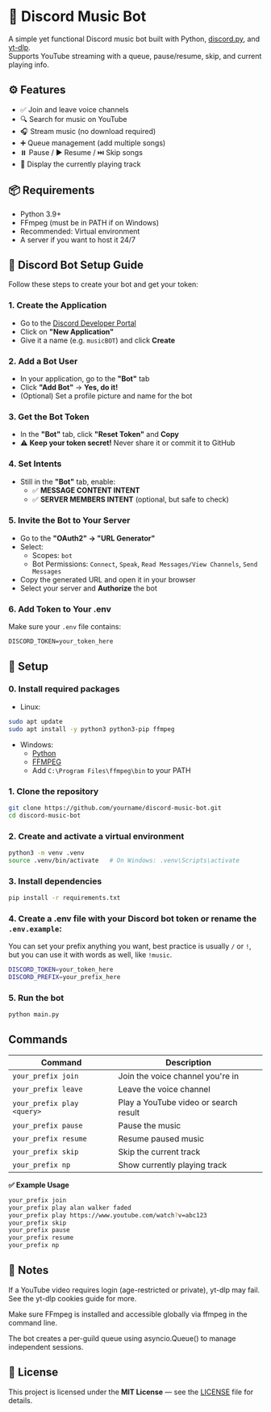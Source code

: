 # 🎵 Discord Music Bot

A simple yet functional Discord music bot built with Python, [discord.py](https://discordpy.readthedocs.io/), and [yt-dlp](https://github.com/yt-dlp/yt-dlp).  
Supports YouTube streaming with a queue, pause/resume, skip, and current playing info.

## ⚙️ Features

- ✅ Join and leave voice channels
- 🔍 Search for music on YouTube
- 🎧 Stream music (no download required)
- ➕ Queue management (add multiple songs)
- ⏸️ Pause / ▶️ Resume / ⏭️ Skip songs
- 📝 Display the currently playing track

## 📦 Requirements

- Python 3.9+
- FFmpeg (must be in PATH if on Windows)
- Recommended: Virtual environment
- A server if you want to host it 24/7

## 🤖 Discord Bot Setup Guide

Follow these steps to create your bot and get your token:

### 1. Create the Application

- Go to the [Discord Developer Portal](https://discord.com/developers/applications)
- Click on **"New Application"**
- Give it a name (e.g. `musicBOT`) and click **Create**

### 2. Add a Bot User

- In your application, go to the **"Bot"** tab
- Click **"Add Bot"** → **Yes, do it!**
- (Optional) Set a profile picture and name for the bot

### 3. Get the Bot Token

- In the **"Bot"** tab, click **"Reset Token"** and **Copy**
- ⚠️ **Keep your token secret!** Never share it or commit it to GitHub

### 4. Set Intents

- Still in the **"Bot"** tab, enable:
  - ✅ **MESSAGE CONTENT INTENT**
  - ✅ **SERVER MEMBERS INTENT** (optional, but safe to check)

### 5. Invite the Bot to Your Server

- Go to the **"OAuth2" → "URL Generator"**
- Select:
  - Scopes: `bot`
  - Bot Permissions: `Connect`, `Speak`, `Read Messages/View Channels`, `Send Messages`
- Copy the generated URL and open it in your browser
- Select your server and **Authorize** the bot

### 6. Add Token to Your .env

Make sure your `.env` file contains:

```env
DISCORD_TOKEN=your_token_here
```

## 🧪 Setup

### 0. **Install required packages**

- Linux:

```bash
sudo apt update
sudo apt install -y python3 python3-pip ffmpeg
```

- Windows:
  - [Python](https://www.python.org/)
  - [FFMPEG](https://github.com/BtbN/FFmpeg-Builds/releases)
  - Add `C:\Program Files\ffmpeg\bin` to your PATH

### 1. **Clone the repository**

```bash
git clone https://github.com/yourname/discord-music-bot.git
cd discord-music-bot
```

### 2. **Create and activate a virtual environment**

```bash
python3 -m venv .venv
source .venv/bin/activate   # On Windows: .venv\Scripts\activate
```

### 3. **Install dependencies**

```bash
pip install -r requirements.txt
```

### 4. **Create a .env file** with your Discord bot token or rename the `.env.example`:

You can set your prefix anything you want, best practice is usually `/` or `!`, but you can use it with words as well, like `!music`.

```bash
DISCORD_TOKEN=your_token_here
DISCORD_PREFIX=your_prefix_here
```

### 5. **Run the bot**

```bash
python main.py
```

## Commands

| Command                    | Description                           |
| -------------------------- | ------------------------------------- |
| `your_prefix join`         | Join the voice channel you're in      |
| `your_prefix leave`        | Leave the voice channel               |
| `your_prefix play <query>` | Play a YouTube video or search result |
| `your_prefix pause`        | Pause the music                       |
| `your_prefix resume`       | Resume paused music                   |
| `your_prefix skip`         | Skip the current track                |
| `your_prefix np`           | Show currently playing track          |

**✅ Example Usage**

```bash
your_prefix join
your_prefix play alan walker faded
your_prefix play https://www.youtube.com/watch?v=abc123
your_prefix skip
your_prefix pause
your_prefix resume
your_prefix np
```

## **🚨 Notes**

If a YouTube video requires login (age-restricted or private), yt-dlp may fail. See the yt-dlp cookies guide for more.

Make sure FFmpeg is installed and accessible globally via ffmpeg in the command line.

The bot creates a per-guild queue using asyncio.Queue() to manage independent sessions.

## **📄 License**

This project is licensed under the **MIT License** — see the [LICENSE](LICENSE) file for details.
